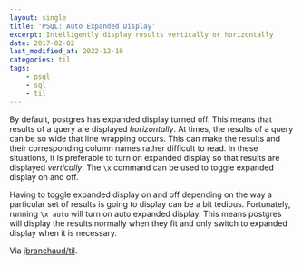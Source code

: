 ```yaml
---
layout: single
title: 'PSQL: Auto Expanded Display'
excerpt: Intelligently display results vertically or horizontally
date: 2017-02-02
last_modified_at: 2022-12-10
categories: til
tags:
    - psql
    - sql
    - til
---
```


By default, postgres has expanded display turned off. This means that
results of a query are displayed _horizontally_.
At times, the results of a query can be so wide that line wrapping occurs.
This can make the results and their corresponding column names rather
difficult to read. In these situations, it is preferable to turn on expanded
display so that results are displayed _vertically_.
The `\x` command can be used to toggle expanded display on and off.

Having to toggle expanded display on and off depending on the way a
particular set of results is going to display can be a bit tedious.
Fortunately, running `\x auto` will turn on auto expanded display. This
means postgres will display the results normally when they fit and only
switch to expanded display when it is necessary.

Via [jbranchaud/til](https://github.com/jbranchaud/til).
